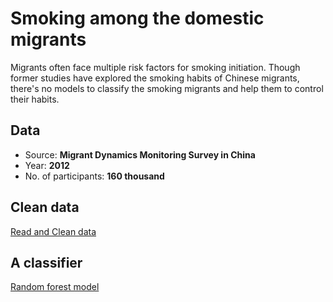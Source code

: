 # Smoking among the domestic migrants
Migrants often face multiple risk factors for smoking initiation. Though former studies have explored the smoking habits of Chinese migrants, there's no models to classify the smoking migrants and help them to control their habits.

## Data 
- Source: **Migrant Dynamics Monitoring Survey in China**
- Year: **2012**
- No. of participants: **160 thousand**

## Clean data
[Read and Clean data](https://github.com/zhangle0127/Smoking-among-the-domestic-migrants/blob/master/clean_data.ipynb)

## A classifier
[Random forest model ](https://github.com/zhangle0127/Smoking-among-the-domestic-migrants/blob/master/classifier.ipynb)

